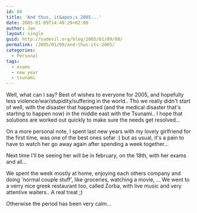 ```yaml
---
id: 88
title: 'And thus, it&apos;s 2005...'
date: 2005-01-09T14:49:29+02:00
author: Jan
layout: single
guid: http://sadevil.org/blog/2005/01/09/88/
permalink: /2005/01/09/and-thus-its-2005/
categories:
  - Personal
tags:
  - exams
  - new year
  - tsunami
---
```

Well, what can I say? Best of wishes to everyone for 2005, and hopefully less violence/war/stupidity/suffering in the world.. Tho we really didn't start of well, with the disaster that happened (and the medical disaster that's starting to happen now) in the middle east with the Tsunami.. I hope that solutions are worked out quickly to make sure the needs get resolved...

On a more personal note, I spent last new years with my lovely girlfriend for the first time, was one of the best ones sofar :) but as usual, it's a pain to have to watch her go away again after spending a week together...

Next time I'll be seeing her will be in february, on the 18th, with her exams and all...

We spent the week mostly at home, enjoying each others company and doing 'normal couple stuff', like groceries, watching a movie, ... We went to a verry nice greek restaurant too, called Zorba, with live music and very attentive waiters.. A real treat ;)

Otherwise the period has been very calm...